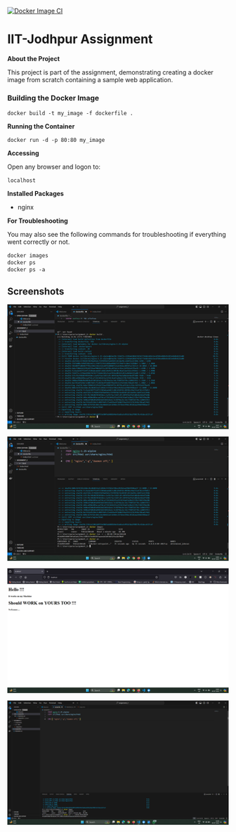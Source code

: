 [![Docker Image CI](https://github.com/99Pp/assignment_1/actions/workflows/docker-image.yml/badge.svg)](https://github.com/99Pp/assignment_1/actions/workflows/docker-image.yml)

# IIT-Jodhpur Assignment

**About the Project**

This project is part of the assignment, demonstrating creating a docker image from scratch containing a sample web application.



### Building the Docker Image
```
docker build -t my_image -f dockerfile .
```
**Running the Container**
```
docker run -d -p 80:80 my_image
```
**Accessing**

Open any browser and logon to:
``` 
localhost
```

**Installed Packages**
* nginx


**For Troubleshooting**

You may also see the following commands for troubleshooting if everything went correctly or not. 

```
docker images
docker ps
docker ps -a
```

## Screenshots

![App Screenshot](screenshots/1.png)

![App Screenshot](screenshots/2.png)

![App Screenshot](screenshots/3.png)

![App Screenshot](screenshots/4.png)


